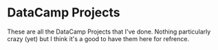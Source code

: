 # DataCamp Projects

These are all the DataCamp Projects that I've done. Nothing particularly crazy (yet) but I think it's a good to have them here for refrence.


